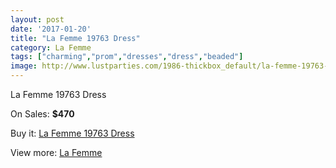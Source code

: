 ```yaml
---
layout: post
date: '2017-01-20'
title: "La Femme 19763 Dress"
category: La Femme
tags: ["charming","prom","dresses","dress","beaded"]
image: http://www.lustparties.com/1986-thickbox_default/la-femme-19763-dress.jpg
---
```

La Femme 19763 Dress

On Sales: **$470**
<a href="https://www.lustparties.com/en/la-femme/632-la-femme-19763-dress.html"><amp-img layout="responsive" width="600" height="600" src="//www.lustparties.com/1986-thickbox_default/la-femme-19763-dress.jpg" alt="La Femme 19763 Dress 0" /></a>
<a href="https://www.lustparties.com/en/la-femme/632-la-femme-19763-dress.html"><amp-img layout="responsive" width="600" height="600" src="//www.lustparties.com/1987-thickbox_default/la-femme-19763-dress.jpg" alt="La Femme 19763 Dress 1" /></a>
<a href="https://www.lustparties.com/en/la-femme/632-la-femme-19763-dress.html"><amp-img layout="responsive" width="600" height="600" src="//www.lustparties.com/1988-thickbox_default/la-femme-19763-dress.jpg" alt="La Femme 19763 Dress 2" /></a>

Buy it: [La Femme 19763 Dress](https://www.lustparties.com/en/la-femme/632-la-femme-19763-dress.html "La Femme 19763 Dress")

View more: [La Femme](https://www.lustparties.com/en/4-la-femme "La Femme")